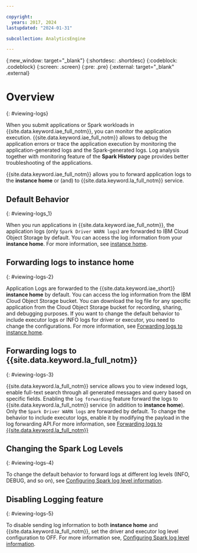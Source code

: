```yaml
---

copyright:
  years: 2017, 2024
lastupdated: "2024-01-31"

subcollection: AnalyticsEngine

---
```


<!-- Attribute definitions -->
{:new_window: target="_blank"}
{:shortdesc: .shortdesc}
{:codeblock: .codeblock}
{:screen: .screen}
{:pre: .pre}
{:external: target="_blank" .external}

# Overview
{: #viewing-logs}

When you submit applications or Spark workloads in {{site.data.keyword.iae_full_notm}}, you can monitor the application execution. {{site.data.keyword.iae_full_notm}} allows to debug the application errors or trace the application execution by monitoring the application-generated logs and the Spark-generated logs. Log analysis together with monitoring feature of the **Spark History** page provides better troubleshooting of the applications.

{{site.data.keyword.iae_full_notm}} allows you to forward application logs to the **instance home** or (and) to {{site.data.keyword.la_full_notm}} service.

## Default Behavior
{: #viewing-logs_1}


When you run applications in {{site.data.keyword.iae_full_notm}}, the application logs (only `Spark Driver WARN logs`) are forwarded to IBM Cloud Object Storage by default. You can access the log information from your **instance home**. For more information, see [instance home](https://cloud.ibm.com/docs/AnalyticsEngine?topic=AnalyticsEngine-cos-concepts).


## Forwarding logs to instance home
{: #viewing-logs-2}


Application Logs are forwarded to the {{site.data.keyword.iae_short}} **instance home** by default. You can access the log information from the IBM Cloud Object Storage bucket. You can download the log file for any specific application from the Cloud Object Storage bucket for recording, sharing, and debugging purposes. If you want to change the default behavior to include executor logs or INFO logs for driver or executor, you need to change the configurations. For more information, see [Forwarding logs to instance home](/docs/AnalyticsEngine?topic=AnalyticsEngine-viewing-logs_1).

## Forwarding logs to {{site.data.keyword.la_full_notm}}
{: #viewing-logs-3}


{{site.data.keyword.la_full_notm}} service allows you to view indexed logs, enable full-text search through all generated messages and query based on specific fields. Enabling the `log forwarding` feature forward the logs to {{site.data.keyword.la_full_notm}} service (in addition to **instance home**). Only the `Spark Driver WARN logs` are forwarded by default. To change the behavior to include executor logs, enable it by modifying the payload in the log forwarding API.For more information, see [Forwarding logs to {{site.data.keyword.la_full_notm}}](/docs/AnalyticsEngine?topic=AnalyticsEngine-platform-logs)

## Changing the Spark Log Levels
{: #viewing-logs-4}


To change the default behavior to forward logs at different log levels (INFO, DEBUG, and so on), see [Configuring Spark log level information](/docs/AnalyticsEngine?topic=AnalyticsEngine-config_log).


## Disabling Logging feature
{: #viewing-logs-5}


To disable sending log information to both **instance home** and {{site.data.keyword.la_full_notm}}, set the driver and executor log level configuration to OFF. For more information see, [Configuring Spark log level information](/docs/AnalyticsEngine?topic=AnalyticsEngine-config_log).
